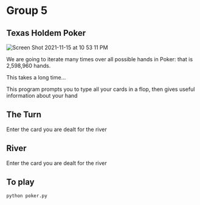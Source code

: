 # Group 5 
## Texas Holdem Poker

![Screen Shot 2021-11-15 at 10 53 11 PM](https://user-images.githubusercontent.com/61941978/141894183-cefd2f01-249d-4f85-a515-5ae55cf0b8a3.png)


We are going to iterate many times over all possible hands in Poker: that is 2,598,960 hands.

This takes a long time...

This program prompts you to type all your cards
in a flop, then gives useful information about your hand

## The Turn 
Enter the card you are dealt for the river

## River
Enter the card you are dealt for the river


 ## To play

 ```python
 python poker.py
 ```
